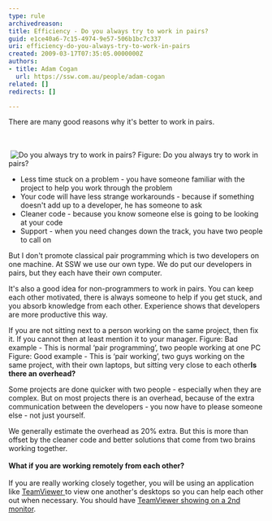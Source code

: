 ```yaml
---
type: rule
archivedreason: 
title: Efficiency - Do you always try to work in pairs?
guid: e1ce40a6-7c15-4974-9e57-506b1bc7c337
uri: efficiency-do-you-always-try-to-work-in-pairs
created: 2009-03-17T07:35:05.0000000Z
authors:
- title: Adam Cogan
  url: https://ssw.com.au/people/adam-cogan
related: []
redirects: []

---
```



There are many good reasons why it's better to work in pairs. 

<br><excerpt class='endintro'></excerpt><br>
&#160;<img class="ms-rteCustom-ImageArea" alt="Do you always try to work in pairs?" src="/Management/RulesToSuccessfulProjects/PublishingImages/ProjectManagement_PairProgramming_Luge.jpg" border="0" /> <span class="ms-rteCustom-FigureNormal">Figure&#58; Do you always try to work in pairs? </span>
<ul>
    <li>Less time stuck on a problem - you have someone familiar with the project to help you work through the problem </li>
    <li>Your code will have less strange workarounds - because if something doesn't add up to a developer, he has someone to ask </li>
    <li>Cleaner code - because you know someone else is going to be looking at your code </li>
    <li>Support - when you need changes down the track, you have&#160;two people to call on </li>
</ul>
<p>But I don't promote classical pair programming which is two developers on one machine. At SSW we use our own type. We do put our developers in pairs, but they each have their own computer. </p>
<p>It's also a good idea for non-programmers to work in pairs. You can keep each other motivated, there is always someone to help if you get stuck, and you absorb knowledge from each other. Experience shows that developers are more productive this way. </p>
<p>If you are not sitting next to a person working on the same project, then fix it. If you cannot then at least mention it to your manager. <img alt="" class="ms-rteCustom-ImageArea" src="/Management/RulesToSuccessfulProjects/PublishingImages/PairProgramming01.jpg" /><font class="ms-rteCustom-FigureNormal">Figure&#58; Bad example -&#160;This is normal ‘pair programming’,&#160;two people working at one PC<br>
</font><img alt="" class="ms-rteCustom-ImageArea" src="/Management/RulesToSuccessfulProjects/PublishingImages/PairProgramming02_Small.jpg" /><font class="ms-rteCustom-FigureNormal">Figure&#58; Good example -&#160;This is ‘pair working’, two&#160;guys working on the same project, with their own laptops, but sitting very close to each other</font><strong>Is there an overhead? </strong></p>
<p>Some projects are done quicker with&#160;two people - especially when they are complex. But on most projects there is an overhead, because of the extra communication between the developers - you now have to please someone else - not just yourself. </p>
<p>We generally estimate the overhead as 20% extra. But this is more than offset by the cleaner code and better solutions that come from two brains working together. <br>
<br>
<strong>What if you are working remotely from each other?</strong><br>
<br>
If you are really working closely together, you will be using an application like <a shape="rect" href="http&#58;//www.ssw.com.au/ssw/Standards/DeveloperGeneral/networkTools.aspx#TeamViewer">TeamViewer </a>to view one another's desktops so you can help each other out when necessary. You should have <a shape="rect" href="http&#58;//www.ssw.com.au/ssw/Standards/Rules/RulesToBeingSoftwareConsultantsWorkingInATeam.aspx#TwoMonitors">TeamViewer showing on a 2nd monitor</a>.&#160;</p>



